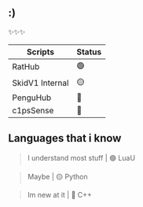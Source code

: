 ## :)

✨✨✨

| Scripts | Status 
| -------- | -------- 
| RatHub | 🟢 
| SkidV1 Internal    | 🟡  
| PenguHub  | 🔴
| c1psSense | 🔴

## Languages that i know 

> I understand most stuff | 🟢 LuaU 

> Maybe | 🟡 Python 

> Im new at it | 🔴 C++ 
